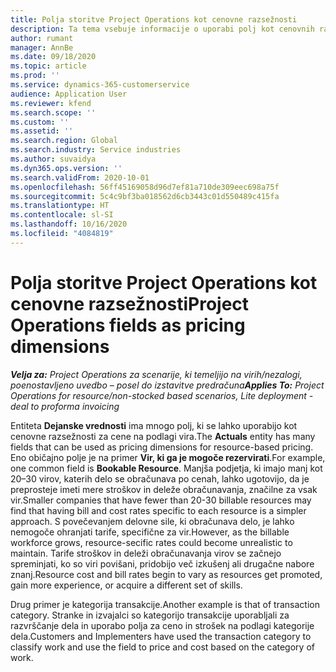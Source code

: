 ```yaml
---
title: Polja storitve Project Operations kot cenovne razsežnosti
description: Ta tema vsebuje informacije o uporabi polj kot cenovnih razsežnostih v storitvi Dynamics 365 Project Operations.
author: rumant
manager: AnnBe
ms.date: 09/18/2020
ms.topic: article
ms.prod: ''
ms.service: dynamics-365-customerservice
audience: Application User
ms.reviewer: kfend
ms.search.scope: ''
ms.custom: ''
ms.assetid: ''
ms.search.region: Global
ms.search.industry: Service industries
ms.author: suvaidya
ms.dyn365.ops.version: ''
ms.search.validFrom: 2020-10-01
ms.openlocfilehash: 56ff45169058d96d7ef81a710de309eec698a75f
ms.sourcegitcommit: 5c4c9bf3ba018562d6cb3443c01d550489c415fa
ms.translationtype: HT
ms.contentlocale: sl-SI
ms.lasthandoff: 10/16/2020
ms.locfileid: "4084819"
---
```

# <a name="project-operations-fields-as-pricing-dimensions"></a><span data-ttu-id="ce370-103">Polja storitve Project Operations kot cenovne razsežnosti</span><span class="sxs-lookup"><span data-stu-id="ce370-103">Project Operations fields as pricing dimensions</span></span>

<span data-ttu-id="ce370-104">_**Velja za:** Project Operations za scenarije, ki temeljijo na virih/nezalogi, poenostavljeno uvedbo – posel do izstavitve predračuna_</span><span class="sxs-lookup"><span data-stu-id="ce370-104">_**Applies To:** Project Operations for resource/non-stocked based scenarios, Lite deployment - deal to proforma invoicing_</span></span>

<span data-ttu-id="ce370-105">Entiteta **Dejanske vrednosti** ima mnogo polj, ki se lahko uporabijo kot cenovne razsežnosti za cene na podlagi vira.</span><span class="sxs-lookup"><span data-stu-id="ce370-105">The **Actuals** entity has many fields that can be used as pricing dimensions for resource-based pricing.</span></span> <span data-ttu-id="ce370-106">Eno običajno polje je na primer **Vir, ki ga je mogoče rezervirati**.</span><span class="sxs-lookup"><span data-stu-id="ce370-106">For example, one common field is **Bookable Resource**.</span></span> <span data-ttu-id="ce370-107">Manjša podjetja, ki imajo manj kot 20–30 virov, katerih delo se obračunava po cenah, lahko ugotovijo, da je preprosteje imeti mere stroškov in deleže obračunavanja, značilne za vsak vir.</span><span class="sxs-lookup"><span data-stu-id="ce370-107">Smaller companies that have fewer than 20-30 billable resources may find that having bill and cost rates specific to each resource is a simpler approach.</span></span> <span data-ttu-id="ce370-108">S povečevanjem delovne sile, ki obračunava delo, je lahko nemogoče ohranjati tarife, specifične za vir.</span><span class="sxs-lookup"><span data-stu-id="ce370-108">However, as the billable workforce grows, resource-secific rates could become unrealistic to maintain.</span></span> <span data-ttu-id="ce370-109">Tarife stroškov in deleži obračunavanja virov se začnejo spreminjati, ko so viri povišani, pridobijo več izkušenj ali drugačne nabore znanj.</span><span class="sxs-lookup"><span data-stu-id="ce370-109">Resource cost and bill rates begin to vary as resources get promoted, gain more experience, or acquire a different set of skills.</span></span> 

<span data-ttu-id="ce370-110">Drug primer je kategorija transakcije.</span><span class="sxs-lookup"><span data-stu-id="ce370-110">Another example is that of transaction category.</span></span> <span data-ttu-id="ce370-111">Stranke in izvajalci so kategorijo transakcije uporabljali za razvrščanje dela in uporabo polja za ceno in strošek na podlagi kategorije dela.</span><span class="sxs-lookup"><span data-stu-id="ce370-111">Customers and Implementers have used the transaction category to classify work and use the field to price and cost based on the category of work.</span></span>

